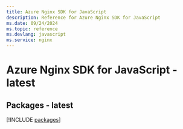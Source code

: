 ```yaml
---
title: Azure Nginx SDK for JavaScript
description: Reference for Azure Nginx SDK for JavaScript
ms.date: 09/24/2024
ms.topic: reference
ms.devlang: javascript
ms.service: nginx
---
```

# Azure Nginx SDK for JavaScript - latest
## Packages - latest
[!INCLUDE [packages](nginx-index.md)]